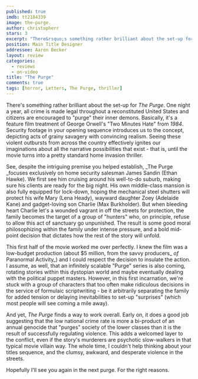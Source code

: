 ```yaml
---
published: true
imdb: tt2184339
image: the-purge.
author: christopherr 
stars: 3
excerpt: "There&rsquo;s something rather brilliant about the set-up for <em>The Purge</em>. One night a year, all crime is made legal throughout a reconstituted United States and citizens are encouraged to &ldquo;purge&rdquo; their inner demons. Basically, it&rsquo;s a feature film treatment of George Orwell&rsquo;s &ldquo;Two Minutes Hate&rdquo; from <em>1984</em>. Security footage in your opening sequence introduces us to the concept, depicting acts of grainy savagery with convincing realism. Seeing these violent outbursts from across the country effectively ignites our imaginations about all the narrative possibilities that exist &ndash; that is, until the movie turns into a pretty standard home invasion thriller."
position: Main Title Designer
addressee: Aaron Becker
layout: review
categories: 
  - reviews
  - on-video
title: "The Purge"
comments: true
tags: [horror, Letters, The Purge, thriller]
---
```

There's something rather brilliant about the set-up for _The Purge_. One night a year, all crime is made legal throughout a reconstituted United States and citizens are encouraged to "purge" their inner demons. Basically, it's a feature film treatment of George Orwell's "Two Minutes Hate" from _1984_. Security footage in your opening sequence introduces us to the concept, depicting acts of grainy savagery with convincing realism. Seeing these violent outbursts from across the country effectively ignites our imaginations about all the narrative possibilities that exist - that is, until the movie turns into a pretty standard home invasion thriller. 

See, despite the intriguing premise you helped establish, _The Purge _focuses exclusively on home security salesman James Sandin (Ethan Hawke). We first see him cruising around his well-to-do suburb, making sure his clients are ready for the big night. His own middle-class mansion is also fully equipped for lock-down, hoping the mechanical steel shutters will protect his wife Mary (Lena Heady), wayward daughter Zoey (Adelaide Kane) and gadget-loving son Charlie (Max Burkholder). But when bleeding heart Charlie let's a wounded vagrant in off the streets for protection, the family becomes the target of a group of "hunters" who, on principle, refuse to allow this act of sanctuary go unpunished. The result is some good moral philosophizing within the family under intense pressure, and a bold mid-point decision that dictates how the rest of the story will unfold.

This first half of the movie worked me over perfectly. I knew the film was a low-budget production (about $5 million, from the savvy producers_ _of_ Paranormal Activity_) and I could respect the decision to insulate the action. I assume, as well, that an infinitely scalable "Purge" series is also coming, rotating stories within this dystopian world and maybe eventually dealing with the political puppet masters. However, in this first incarnation, we're stuck with a group of characters that too often make ridiculous decisions in the service of formulaic scriptwriting - be it arbitrarily separating the family for added tension or delaying inevitabilities to set-up "surprises" (which most people will see coming a mile away).

And yet, _The Purge_ finds a way to work overall. Early on, it does a good job suggesting that the low national crime rate is more a bi-product of an annual genocide that "purges" society of the lower classes than it is the result of successfully regulating violence.  This adds a welcomed layer to the conflict, even if the story's murderers are psychotic slow-walkers in that typical movie villain way. The whole time, I couldn't help thinking about your titles sequence, and the clumsy, awkward, and desperate violence in the streets. 

Hopefully I'll see you again in the next purge. For the right reasons.